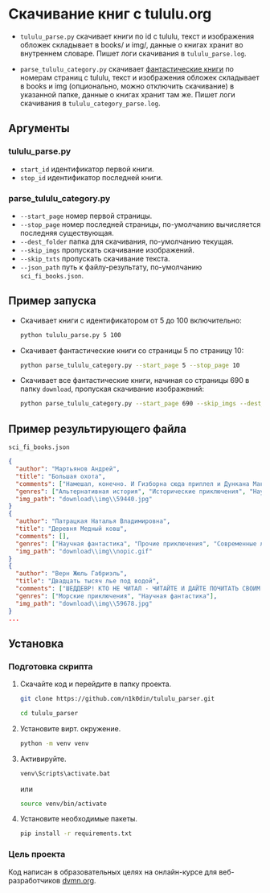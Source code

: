 # Скачивание книг с tululu.org
- `tululu_parse.py` скачивает книги по id c tululu, текст и изображения обложек складывает в books/ и img/, данные о книгах хранит во внутреннем словаре. Пишет логи скачивания в `tululu_parse.log`.

- `parse_tululu_category.py` скачивает [фантастические книги](https://tululu.org/l55/)  по номерам страниц c tululu, текст и изображения обложек складывает в books и img (опционально, можно отключить скачивание) в указанной папке, данные о книгах хранит там же. Пишет логи скачивания в `tululu_category_parse.log`.


## Аргументы
### tululu_parse.py
- `start_id` идентификатор первой книги.
- `stop_id` идентификатор последней книги.

### parse_tululu_category.py
- `--start_page` номер первой страницы.
- `--stop_page` номер последней страницы, по-умолчанию вычисляется последняя существующая.
- `--dest_folder` папка для скачивания, по-умолчанию текущая.
- `--skip_imgs` пропускать скачивание изображений.
- `--skip_txts` пропускать скачивание текста.
- `--json_path` путь к файлу-результату, по-умолчанию `sci_fi_books.json`.

## Пример запуска
- Скачивает книги с идентификатором от 5 до 100 включительно:
  ```bash
  python tululu_parse.py 5 100
  ```

- Скачивает фантастические книги со страницы 5 по страницу 10:
  ```bash
  python parse_tululu_category.py --start_page 5 --stop_page 10
  ```

- Скачивает все фантастические книги, начиная со страницы 690 в папку `download`, пропуская скачивание изображений:
  ```bash
  python parse_tululu_category.py --start_page 690 --skip_imgs --dest_folder download
  ```

## Пример результирующего файла
`sci_fi_books.json`
  ```json
  {
    "author": "Мартьянов Андрей",
    "title": "Большая охота",
    "comments": ["Намешал, конечно. И Гизборна сюда приплел и Дункана Маклауда... Но вот же, прилипла, так и не успокоилась пока все книги из этой серии не прочитала. Захватывает. Спасибо.", "Конечно, фантазия у автора очень богатая. И Гизборна сюда приплел и Дункана Маклауда... Но, пока не прочитала все книги из этой серии - не успокоилась. Захватывает."],
    "genres": ["Альтернативная история", "Исторические приключения", "Научная фантастика"],
    "img_path": "download\\img\\59440.jpg"
  }
  {
    "author": "Патрацкая Наталья Владимировна",
    "title": "Деревня Медный ковш",
    "comments": [],
    "genres": ["Научная фантастика", "Прочие приключения", "Современные любовные романы"],
    "img_path": "download\\img\\nopic.gif"
  }
  {
    "author": "Верн Жюль Габриэль",
    "title": "Двадцать тысяч лье под водой",
    "comments": ["ШЕДДЕВР! КТО НЕ ЧИТАЛ - ЧИТАЙТЕ И ДАЙТЕ ПОЧИТАТЬ СВОИМ ДЕТЯМ! ФИЛЬМ-ТУФТА!", "Книга чудесная, фильм слабоват.", "Немного наивная, но добрая и интересная книга. Не могу сказать, что шедевр, но возможно, мы уже просто гонимся за экшном..", "Как бы то не было, но все что было написано мечтами писателя, сейчас все сбылось и человечество до этого упорно и целеустремленно дошло, так что все сбывается...", "Рекомендую любителям фэнтези.", "Я читала эту книгу много раз она мне очень понравилась... Она заинтересовала, заинтриговала меня. Фильм мне не очень понравился. Читайте книги они могут оказаться настолько интересными, что вы не сможете остановится пока не дочитаете. VZ.", "Очень хорошая книга всем рекомендую!!!!!!!!!!!"],
    "genres": ["Морские приключения", "Научная фантастика"],
    "img_path": "download\\img\\59678.jpg"
  }
  ...  
  ```




## Установка

### Подготовка скрипта

1. Скачайте код и перейдите в папку проекта.
    ```bash
    git clone https://github.com/n1k0din/tululu_parser.git
    ```  
    ```bash
    cd tululu_parser
    ```
2. Установите вирт. окружение.
    ```bash
    python -m venv venv
    ```
3. Активируйте.
    ```bash
    venv\Scripts\activate.bat
    ```
    или
    ```bash
    source venv/bin/activate
    ```
4. Установите необходимые пакеты.
    ```bash
    pip install -r requirements.txt
    ```

### Цель проекта

Код написан в образовательных целях на онлайн-курсе для веб-разработчиков [dvmn.org](https://dvmn.org/).
